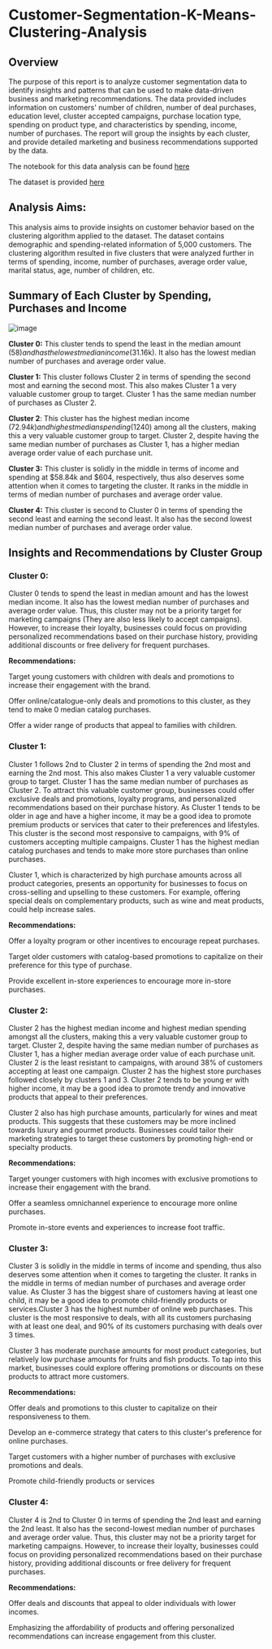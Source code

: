 # Customer-Segmentation-K-Means-Clustering-Analysis

## Overview
The purpose of this report is to analyze customer segmentation data to identify insights and patterns that can be used to make data-driven business and marketing recommendations. The data provided includes information on customers' number of children, number of deal purchases, education level, cluster accepted campaigns, purchase location type, spending on product type, and characteristics by spending, income, number of purchases. The report will group the insights by each cluster, and provide detailed marketing and business recommendations supported by the data. 

The notebook for this data analysis can be found [here](https://github.com/yurijeon-g/Customer-Segmentation-K-Means-Clustering-Analysis/blob/main/Customer%20Segmentation%20Analysis%20with%20K-Means.ipynb)

The dataset is provided [here](https://github.com/yurijeon-g/Customer-Segmentation-K-Means-Clustering-Analysis/blob/main/customer_marketing_data.csv)

## Analysis Aims:

This analysis aims to provide insights on customer behavior based on the clustering algorithm applied to the dataset. The dataset contains demographic and spending-related information of 5,000 customers. The clustering algorithm resulted in five clusters that were analyzed further in terms of spending, income, number of purchases, average order value, marital status, age, number of children, etc. 

## Summary of Each Cluster by Spending, Purchases and Income

![image](https://user-images.githubusercontent.com/123054352/225320510-9f4c9ab9-002d-42d9-b269-66afba9a0364.png)


**Cluster 0:** This cluster tends to spend the least in the median amount ($58) and has the lowest median income ($31.16k). It also has the lowest median number of purchases and average order value.

**Cluster 1:** This cluster follows Cluster 2 in terms of spending the second most and earning the second most. This also makes Cluster 1 a very valuable customer group to target. Cluster 1 has the same median number of purchases as Cluster 2.

**Cluster 2**: This cluster has the highest median income ($72.94k) and highest median spending ($1240) among all the clusters, making this a very valuable customer group to target. Cluster 2, despite having the same median number of purchases as Cluster 1, has a higher median average order value of each purchase unit.

**Cluster 3:** This cluster is solidly in the middle in terms of income and spending at $58.84k and $604, respectively, thus also deserves some attention when it comes to targeting the cluster. It ranks in the middle in terms of median number of purchases and average order value.

**Cluster 4:** This cluster is second to Cluster 0 in terms of spending the second least and earning the second least. It also has the second lowest median number of purchases and average order value.

## Insights and Recommendations by Cluster Group

### Cluster 0:

Cluster 0 tends to spend the least in median amount and has the lowest median income. It also has the lowest median number of purchases and average order value. Thus, this cluster may not be a priority target for marketing campaigns (They are also less likely to accept campaigns). However, to increase their loyalty, businesses could focus on providing personalized recommendations based on their purchase history, providing additional discounts or free delivery for frequent purchases. 

**Recommendations:**

Target young customers with children with deals and promotions to increase their engagement with the brand.

Offer online/catalogue-only deals and promotions to this 
cluster, as they tend to make 0 median catalog purchases.

Offer a wider range of products that appeal to families with children.


### Cluster 1:

Cluster 1 follows 2nd to Cluster 2 in terms of spending the 2nd most and earning the 2nd most. This also makes Cluster 1 a very valuable customer group to target. Cluster 1 has the same median number of purchases as Cluster 2. To attract this valuable customer group, businesses could offer exclusive deals and promotions, loyalty programs, and personalized recommendations based on their purchase history. As Cluster 1 tends to be older in age and have a higher income, it may be a good idea to promote premium products or services that cater to their preferences and lifestyles. This cluster is the second most responsive to campaigns, with 9% of customers accepting multiple campaigns. Cluster 1 has the highest median catalog purchases and tends to make more store purchases than online purchases.

Cluster 1, which is characterized by high purchase amounts across all product categories, presents an opportunity for businesses to focus on cross-selling and upselling to these customers. For example, offering special deals on complementary products, such as wine and meat products, could help increase sales.

**Recommendations:**

Offer a loyalty program or other incentives to encourage repeat purchases.

Target older customers with catalog-based promotions to capitalize on their preference for this type of purchase.

Provide excellent in-store experiences to encourage more in-store purchases.

### Cluster 2:

Cluster 2 has the highest median income and highest median spending amongst all the clusters, making this a very valuable customer group to target. Cluster 2, despite having the same median number of purchases as Cluster 1, has a higher median average order value of each purchase unit. Cluster 2 is the least resistant to campaigns, with around 38% of customers accepting at least one campaign. Cluster 2 has the highest store purchases followed closely by clusters 1 and 3. Cluster 2 tends to be young er with higher income, it may be a good idea to promote trendy and innovative products that appeal to their preferences.

Cluster 2 also has high purchase amounts, particularly for wines and meat products. This suggests that these customers may be more inclined towards luxury and gourmet products. Businesses could tailor their marketing strategies to target these customers by promoting high-end or specialty products.

**Recommendations:**

Target younger customers with high incomes with exclusive promotions to increase their engagement with the brand.

Offer a seamless omnichannel experience to encourage more online purchases.

Promote in-store events and experiences to increase foot traffic.

### Cluster 3:

Cluster 3 is solidly in the middle in terms of income and spending, thus also deserves some attention when it comes to targeting the cluster. It ranks in the middle in terms of median number of purchases and average order value. As Cluster 3 has the biggest share of customers having at least one child, it may be a good idea to promote child-friendly products or services.Cluster 3 has the highest number of online web purchases. This cluster is the most responsive to deals, with all its customers purchasing with at least one deal, and 90% of its customers purchasing with deals over 3 times.

Cluster 3 has moderate purchase amounts for most product categories, but relatively low purchase amounts for fruits and fish products. To tap into this market, businesses could explore offering promotions or discounts on these products to attract more customers.

**Recommendations:**

Offer deals and promotions to this cluster to capitalize on their responsiveness to them.

Develop an e-commerce strategy that caters to this cluster's preference for online purchases.

Target customers with a higher number of purchases with exclusive promotions and deals.

Promote child-friendly products or services

### Cluster 4:

Cluster 4 is 2nd to Cluster 0 in terms of spending the 2nd least and earning the 2nd least. It also has the second-lowest median number of purchases and average order value. Thus, this cluster may not be a priority target for marketing campaigns. However, to increase their loyalty, businesses could focus on providing personalized recommendations based on their purchase history, providing additional discounts or free delivery for frequent purchases.

**Recommendations:**

Offer deals and discounts that appeal to older individuals with lower incomes. 

Emphasizing the affordability of products and offering personalized recommendations can increase engagement from this cluster. 
